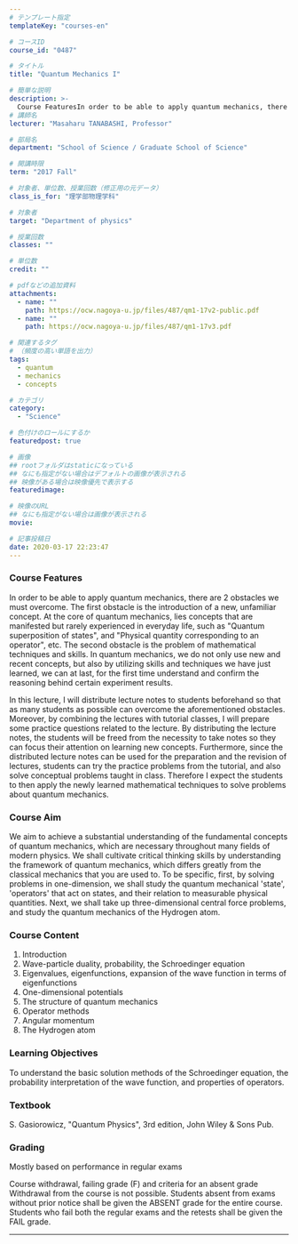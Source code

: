 ```yaml
---
# テンプレート指定
templateKey: "courses-en"

# コースID
course_id: "0487"

# タイトル
title: "Quantum Mechanics I"

# 簡単な説明
description: >-
  Course FeaturesIn order to be able to apply quantum mechanics, there are 2 obstacles we must overcome. The first obstacle is the introduction of a new, unfamiliar concept. At the core of quantum me ....
# 講師名
lecturer: "Masaharu TANABASHI, Professor"

# 部局名
department: "School of Science / Graduate School of Science"

# 開講時限
term: "2017	Fall"

# 対象者、単位数、授業回数（修正用の元データ）
class_is_for: "理学部物理学科"

# 対象者
target: "Department of physics"

# 授業回数
classes: ""

# 単位数
credit: ""

# pdfなどの追加資料
attachments:
  - name: ""
    path: https://ocw.nagoya-u.jp/files/487/qm1-17v2-public.pdf
  - name: ""
    path: https://ocw.nagoya-u.jp/files/487/qm1-17v3.pdf

# 関連するタグ
# （頻度の高い単語を出力）
tags:
  - quantum
  - mechanics
  - concepts

# カテゴリ
category:
  - "Science"

# 色付けのロールにするか
featuredpost: true

# 画像
## rootフォルダはstaticになっている
## なにも指定がない場合はデフォルトの画像が表示される
## 映像がある場合は映像優先で表示する
featuredimage:

# 映像のURL
## なにも指定がない場合は画像が表示される
movie:

# 記事投稿日
date: 2020-03-17 22:23:47
---
```


### Course Features

In order to be able to apply quantum mechanics, there are 2 obstacles we must overcome. The first obstacle is the introduction of a new, unfamiliar concept. At the core of quantum mechanics, lies concepts that are manifested but rarely experienced in everyday life, such as "Quantum superposition of states", and "Physical quantity corresponding to an operator", etc. The second obstacle is the problem of mathematical techniques and skills. In quantum mechanics, we do not only use new and recent concepts, but also by utilizing skills and techniques we have just learned, we can at last, for the first time understand and confirm the reasoning behind certain experiment results.

In this lecture, I will distribute lecture notes to students beforehand so that as many students as possible can overcome the aforementioned obstacles. Moreover, by combining the lectures with tutorial classes, I will prepare some practice questions related to the lecture. By distributing the lecture notes, the students will be freed from the necessity to take notes so they can focus their attention on learning new concepts. Furthermore, since the distributed lecture notes can be used for the preparation and the revision of lectures, students can try the practice problems from the tutorial, and also solve conceptual problems taught in class. Therefore I expect the students to then apply the newly learned mathematical techniques to solve problems about quantum mechanics.

### Course Aim

We aim to achieve a substantial understanding of the fundamental concepts of quantum mechanics, which are necessary throughout many fields of modern physics. We shall cultivate critical thinking skills by understanding the framework of quantum mechanics, which differs greatly from the classical mechanics that you are used to. To be specific, first, by solving problems in one-dimension, we shall study the quantum mechanical 'state',  
'operators' that act on states, and their relation to measurable physical quantities. Next, we shall take up three-dimensional central force problems, and study the quantum mechanics of the Hydrogen atom.

### Course Content

<ol>
<li>Introduction</li>
<li>Wave-particle duality, probability, the Schroedinger equation</li>
<li>Eigenvalues, eigenfunctions, expansion of the wave function in terms of eigenfunctions</li>
<li>One-dimensional potentials</li>
<li>The structure of quantum mechanics</li>
<li>Operator methods</li>
<li>Angular momentum</li>
<li>The Hydrogen atom</li>
</ol>

### Learning Objectives

To understand the basic solution methods of the Schroedinger equation, the probability interpretation of the wave function, and properties of operators.

### Textbook

S. Gasiorowicz, "Quantum Physics", 3rd edition, John Wiley & Sons Pub.

### Grading

Mostly based on performance in regular exams

Course withdrawal, failing grade (F) and criteria for an absent grade
Withdrawal from the course is not possible. Students absent from exams without prior notice shall be given the ABSENT grade for the entire course. Students who fail both the regular exams and the retests shall be given the FAIL grade.

---
